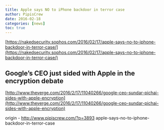 ```yaml
---
title: Apple says NO to iPhone backdoor in terror case
author: PipisCrew
date: 2016-02-18
categories: [news]
toc: true
---
```


[https://nakedsecurity.sophos.com/2016/02/17/apple-says-no-to-iphone-backdoor-in-terror-case/](https://nakedsecurity.sophos.com/2016/02/17/apple-says-no-to-iphone-backdoor-in-terror-case/)

## Google’s CEO just sided with Apple in the encryption debate

[http://www.theverge.com/2016/2/17/11040266/google-ceo-sundar-pichai-sides-with-apple-encryption](http://www.theverge.com/2016/2/17/11040266/google-ceo-sundar-pichai-sides-with-apple-encryption)

origin - http://www.pipiscrew.com/?p=3893 apple-says-no-to-iphone-backdoor-in-terror-case